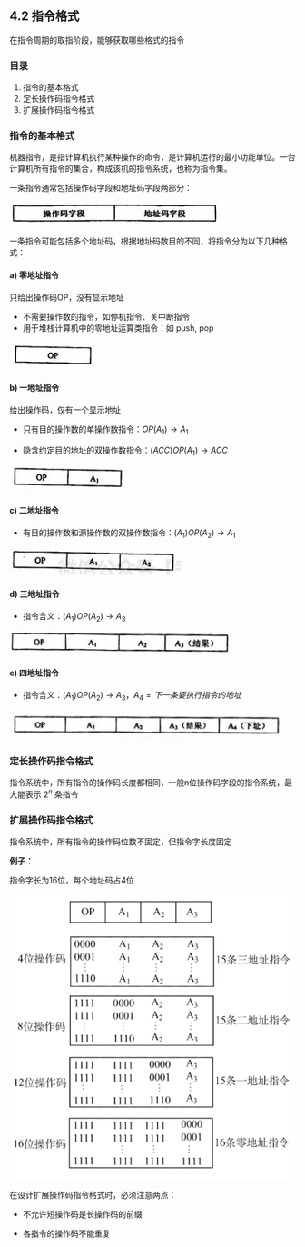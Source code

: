 ## 4.2 指令格式

在指令周期的取指阶段，能够获取哪些格式的指令

### 目录

1. 指令的基本格式
2. 定长操作码指令格式
3. 扩展操作码指令格式



### 指令的基本格式

机器指令，是指计算机执行某种操作的命令，是计算机运行的最小功能单位。一台计算机所有指令的集合，构成该机的指令系统，也称为指令集。

一条指令通常包括操作码字段和地址码字段两部分：

![image-20210903154800100](image-20210903154800100.png)

一条指令可能包括多个地址码，根据地址码数目的不同，将指令分为以下几种格式：



#### a) 零地址指令

只给出操作码OP，没有显示地址

* 不需要操作数的指令，如停机指令、关中断指令
* 用于堆栈计算机中的零地址运算类指令：如 push, pop

![image-20210903155551292](image-20210903155551292.png)



#### b) 一地址指令

给出操作码，仅有一个显示地址

* 只有目的操作数的单操作数指令：$OP(A_1) \rightarrow A_1$

* 隐含约定目的地址的双操作数指令：$(ACC) OP (A_1) \rightarrow ACC$

![image-20210903160514534](image-20210903160514534.png)



#### c) 二地址指令

* 有目的操作数和源操作数的双操作数指令：$(A_1) OP (A_2) \rightarrow A_1$

![image-20210903161522078](image-20210903161522078.png)



#### d) 三地址指令

* 指令含义：$(A_1) OP (A_2) \rightarrow A_3$

![image-20210903162109262](image-20210903162109262.png)



#### e) 四地址指令

* 指令含义：$(A_1) OP (A_2) \rightarrow A_3，A_4 = 下一条要执行指令的地址$

![image-20210903162515879](image-20210903162515879.png)



### 定长操作码指令格式

指令系统中，所有指令的操作码长度都相同，一般n位操作码字段的指令系统，最大能表示 $2^n$ 条指令





### 扩展操作码指令格式

指令系统中，所有指令的操作码位数不固定，但指令字长度固定



**例子：**

指令字长为16位，每个地址码占4位

<img src="./image-20210903164320476.png" alt="image-20210903164320476" style="zoom:80%;" />



在设计扩展操作码指令格式时，必须注意两点：

* 不允许短操作码是长操作码的前缀 

* 各指令的操作码不能重复